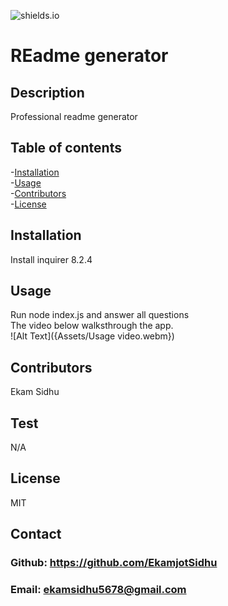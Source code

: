
![shields.io](https://img.shields.io/badge/License-MIT-green)
# REadme generator

## Description
Professional readme generator

## Table of contents
-[Installation](#installation)<br/>
-[Usage](#usage)<br/>
-[Contributors](#contribution)<br/>
-[License](#license)<br/>

## Installation
Install inquirer 8.2.4

## Usage
Run node index.js and answer all questions<br/>
The video below walksthrough the app.</br>
![Alt Text]({Assets/Usage video.webm})

## Contributors
Ekam Sidhu

## Test
N/A

## License
MIT

## Contact
### Github: https://github.com/EkamjotSidhu
### Email: ekamsidhu5678@gmail.com
